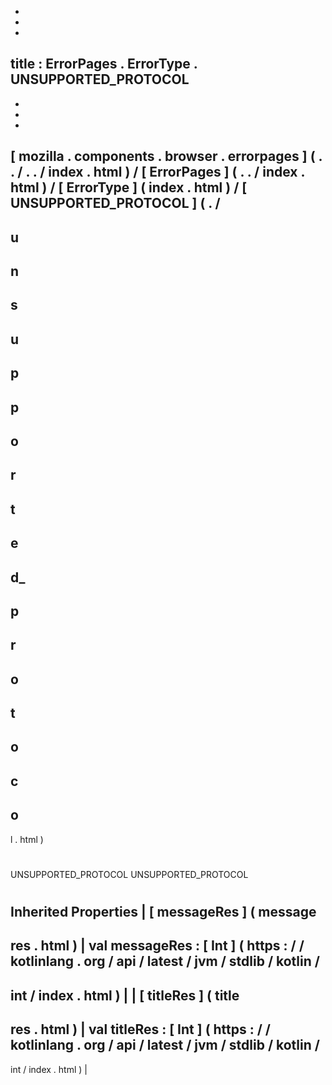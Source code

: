 -
-
-
title
:
ErrorPages
.
ErrorType
.
UNSUPPORTED_PROTOCOL
-
-
-
-
[
mozilla
.
components
.
browser
.
errorpages
]
(
.
.
/
.
.
/
index
.
html
)
/
[
ErrorPages
]
(
.
.
/
index
.
html
)
/
[
ErrorType
]
(
index
.
html
)
/
[
UNSUPPORTED_PROTOCOL
]
(
.
/
-
u
-
n
-
s
-
u
-
p
-
p
-
o
-
r
-
t
-
e
-
d_
-
p
-
r
-
o
-
t
-
o
-
c
-
o
-
l
.
html
)
#
UNSUPPORTED_PROTOCOL
UNSUPPORTED_PROTOCOL
#
#
#
Inherited
Properties
|
[
messageRes
]
(
message
-
res
.
html
)
|
val
messageRes
:
[
Int
]
(
https
:
/
/
kotlinlang
.
org
/
api
/
latest
/
jvm
/
stdlib
/
kotlin
/
-
int
/
index
.
html
)
|
|
[
titleRes
]
(
title
-
res
.
html
)
|
val
titleRes
:
[
Int
]
(
https
:
/
/
kotlinlang
.
org
/
api
/
latest
/
jvm
/
stdlib
/
kotlin
/
-
int
/
index
.
html
)
|
